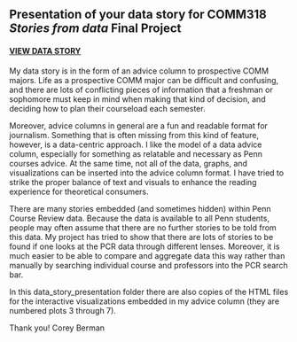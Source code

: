 ## Presentation of your data story for COMM318 _Stories from data_ Final Project


#### [VIEW DATA STORY](Final_Project_Presentation.ipynb)

My data story is in the form of an advice column to prospective COMM majors. Life as a prospective COMM major can be difficult and confusing, and there are lots of conflicting pieces of information that a freshman or sophomore must keep in mind when making that kind of decision, and deciding how to plan their courseload each semester.

Moreover, advice columns in general are a fun and readable format for journalism. Something that is often missing from this kind of feature, however, is a data-centric approach. I like the model of a data advice column, especially for something as relatable and necessary as Penn courses advice. At the same time, not all of the data, graphs, and visualizations can be inserted into the advice column format. I have tried to strike the proper balance of text and visuals to enhance the reading experience for theoretical consumers.

There are many stories embedded (and sometimes hidden) within Penn Course Review data. Because the data is available to all Penn students, people may often assume that there are no further stories to be told from this data. My project has tried to show that there are lots of stories to be found if one looks at the PCR data through different lenses. Moreover, it is much easier to be able to compare and aggregate data this way rather than manually by searching individual course and professors into the PCR search bar.

In this data_story_presentation folder there are also copies of the HTML files for the interactive visualizations embedded in my advice column (they are numbered plots 3 through 7). 

Thank you!
Corey Berman


